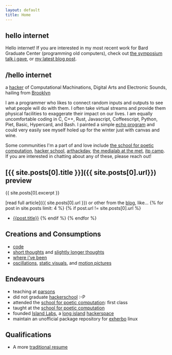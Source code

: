```yaml
---
layout: default
title: Home
---
```


## hello internet
Hello internet! If you are interested in my most recent work for Bard Graduate Center (programming old computers), check out [the symposium talk i gave](https://www.youtube.com/watch?v=N6lX-Gxo3uM), or [my latest blog post](/blog).

## /hello internet

a [hacker][me] of Computational Machinations, Digital Arts and Electronic Sounds, hailing from [Brooklyn][]

I am a programmer who likes to connect random inputs and outputs to see what people will do with them. I often take virtual streams and provide them physical facilities to exaggerate their impact on our lives. I am equally uncomfortable coding in C, C++, Rust, Javascript, Coffeescript, Python, Piet, Basic, Hypercard, and Bash. I painted a simple [echo program][] and could very easily see myself holed up for the winter just with canvas and wine.

Some communities I'm a part of and love include [the school for poetic computation](sfpc.io), [hacker school](hackerschool.com), [arthackday](arthackday.net), [the medialab at the met](http://www.metmuseum.org/about-the-museum/museum-departments/office-of-the-director/digital-media-department/digital-underground/posts/2013/introducing-the-media-lab), [itp camp](http://itp.nyu.edu/camp2014/). If you are interested in chatting about any of these, please reach out!

## [{{ site.posts[0].title }}]({{ site.posts[0].url}}) preview
{{ site.posts[0].excerpt }}

[read full article]({{ site.posts[0].url }}) or other from the [blog](/blog), like...
{% for post in site.posts limit: 4 %}
{% if post.url != site.posts[0].url %}
- [{{post.title}}]({{post.url}})
{% endif %}
{% endfor %}

Creations and Consumptions
--------------------------
- [code][github]
- [short thoughts][twitter] and [slightly longer thoughts](/blog)
- [where i've been][foursquare]
- [oscillations][soundcloud], [static visuals][flickr], and [motion pictures][youtube]

Endeavours
----------
- teaching at [parsons][]
- did not graduate [hackerschool][] :-P
- attended the [school for poetic computation][]: first class
- taught at the [school for poetic computation][]
- founded [Island Labs][labs], a [long island][] [hackerspace][]
- maintain an unofficial package repository for [exherbo][] linux

Qualifications
--------------
- A more [traditional resume](resume)

<div style="display: none;">
  <p>This is for <a href="https://indieauth.com">IndieAuth</a> support.</p>
  <a rel='me' href="https://github.com/jedahan">github</a>
</div>

[exherbo]: http://exherbo.org
[foursquare]: http://foursquare.com/jedahan
[facebook]: http://facebook.com/jedahan
[flickr]: http://www.flickr.com/photos/37234044@N07/sets/
[github]: http://github.com/jedahan
[hackerspace]: http://en.wikipedia.org/HackerSpace
[labs]: http://islandlabs.org
[long island]: https://www.google.com/maps/place/Long+Island/
[me]: images/me.jpg
[brooklyn]: https://www.openstreetmap.org/node/2946313743#map=14/40.6604/-73.9946&layers=T
[reddit]: http://www.reddit.com/user/jedahan/
[soundcloud]: http://soundcloud.com/jedahan
[tumblr]: http://jedahan.tumblr.com
[meetup]: http://www.meetup.com/members/14261502/
[twitter]: http://twitter.com/jedahan
[youtube]: http://youtube.com/jedahan
[echo program]: piet.png
[parsons]: http://jedahan.github.io/pucd2035d
[hackerschool]: http://hackerschool.com
[school for poetic computation]: http://sfpc.io
